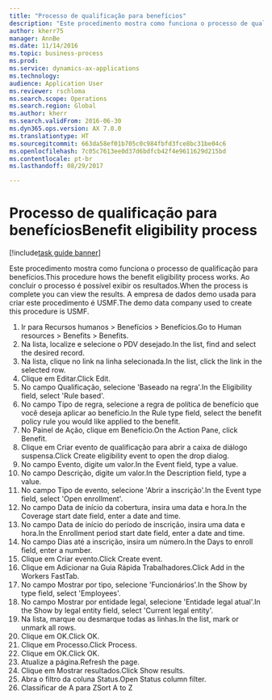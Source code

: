 ```yaml
--- 
title: "Processo de qualificação para benefícios"
description: "Este procedimento mostra como funciona o processo de qualificação para benefícios."
author: kherr75
manager: AnnBe
ms.date: 11/14/2016
ms.topic: business-process
ms.prod: 
ms.service: dynamics-ax-applications
ms.technology: 
audience: Application User
ms.reviewer: rschloma
ms.search.scope: Operations
ms.search.region: Global
ms.author: kherr
ms.search.validFrom: 2016-06-30
ms.dyn365.ops.version: AX 7.0.0
ms.translationtype: HT
ms.sourcegitcommit: 663da58ef01b705c0c984fbfd3fce8bc31be04c6
ms.openlocfilehash: 7c05c7613ee0d37d6bdfcb42f4e9611629d215bd
ms.contentlocale: pt-br
ms.lasthandoff: 08/29/2017

---
```

# <a name="benefit-eligibility-process"></a><span data-ttu-id="013a5-103">Processo de qualificação para benefícios</span><span class="sxs-lookup"><span data-stu-id="013a5-103">Benefit eligibility process</span></span>

[!include[task guide banner](../../includes/task-guide-banner.md)]

<span data-ttu-id="013a5-104">Este procedimento mostra como funciona o processo de qualificação para benefícios.</span><span class="sxs-lookup"><span data-stu-id="013a5-104">This procedure hows the benefit eligibility process works.</span></span> <span data-ttu-id="013a5-105">Ao concluir o processo é possível exibir os resultados.</span><span class="sxs-lookup"><span data-stu-id="013a5-105">When the process is complete you can view the results.</span></span> <span data-ttu-id="013a5-106">A empresa de dados demo usada para criar este procedimento é USMF.</span><span class="sxs-lookup"><span data-stu-id="013a5-106">The demo data company used to create this procedure is USMF.</span></span>

1. <span data-ttu-id="013a5-107">Ir para Recursos humanos > Benefícios > Benefícios.</span><span class="sxs-lookup"><span data-stu-id="013a5-107">Go to Human resources > Benefits > Benefits.</span></span>
2. <span data-ttu-id="013a5-108">Na lista, localize e selecione o PDV desejado.</span><span class="sxs-lookup"><span data-stu-id="013a5-108">In the list, find and select the desired record.</span></span>
3. <span data-ttu-id="013a5-109">Na lista, clique no link na linha selecionada.</span><span class="sxs-lookup"><span data-stu-id="013a5-109">In the list, click the link in the selected row.</span></span>
4. <span data-ttu-id="013a5-110">Clique em Editar.</span><span class="sxs-lookup"><span data-stu-id="013a5-110">Click Edit.</span></span>
5. <span data-ttu-id="013a5-111">No campo Qualificação, selecione 'Baseado na regra'.</span><span class="sxs-lookup"><span data-stu-id="013a5-111">In the Eligibility field, select 'Rule based'.</span></span>
6. <span data-ttu-id="013a5-112">No campo Tipo de regra, selecione a regra de política de benefício que você deseja aplicar ao benefício.</span><span class="sxs-lookup"><span data-stu-id="013a5-112">In the Rule type field, select the benefit policy rule you would like applied to the benefit.</span></span>
7. <span data-ttu-id="013a5-113">No Painel de Ação, clique em Benefício.</span><span class="sxs-lookup"><span data-stu-id="013a5-113">On the Action Pane, click Benefit.</span></span>
8. <span data-ttu-id="013a5-114">Clique em Criar evento de qualificação para abrir a caixa de diálogo suspensa.</span><span class="sxs-lookup"><span data-stu-id="013a5-114">Click Create eligibility event to open the drop dialog.</span></span>
9. <span data-ttu-id="013a5-115">No campo Evento, digite um valor.</span><span class="sxs-lookup"><span data-stu-id="013a5-115">In the Event field, type a value.</span></span>
10. <span data-ttu-id="013a5-116">No campo Descrição, digite um valor.</span><span class="sxs-lookup"><span data-stu-id="013a5-116">In the Description field, type a value.</span></span>
11. <span data-ttu-id="013a5-117">No campo Tipo de evento, selecione 'Abrir a inscrição'.</span><span class="sxs-lookup"><span data-stu-id="013a5-117">In the Event type field, select 'Open enrollment'.</span></span>
12. <span data-ttu-id="013a5-118">No campo Data de início da cobertura, insira uma data e hora.</span><span class="sxs-lookup"><span data-stu-id="013a5-118">In the Coverage start date field, enter a date and time.</span></span>
13. <span data-ttu-id="013a5-119">No campo Data de início do período de inscrição, insira uma data e hora.</span><span class="sxs-lookup"><span data-stu-id="013a5-119">In the Enrollment period start date field, enter a date and time.</span></span>
14. <span data-ttu-id="013a5-120">No campo Dias até a inscrição, insira um número.</span><span class="sxs-lookup"><span data-stu-id="013a5-120">In the Days to enroll field, enter a number.</span></span>
15. <span data-ttu-id="013a5-121">Clique em Criar evento.</span><span class="sxs-lookup"><span data-stu-id="013a5-121">Click Create event.</span></span>
16. <span data-ttu-id="013a5-122">Clique em Adicionar na Guia Rápida Trabalhadores.</span><span class="sxs-lookup"><span data-stu-id="013a5-122">Click Add in the Workers FastTab.</span></span>
17. <span data-ttu-id="013a5-123">No campo Mostrar por tipo, selecione 'Funcionários'.</span><span class="sxs-lookup"><span data-stu-id="013a5-123">In the Show by type field, select 'Employees'.</span></span>
18. <span data-ttu-id="013a5-124">No campo Mostrar por entidade legal, selecione 'Entidade legal atual'.</span><span class="sxs-lookup"><span data-stu-id="013a5-124">In the Show by legal entity field, select 'Current legal entity'.</span></span>
19. <span data-ttu-id="013a5-125">Na lista, marque ou desmarque todas as linhas.</span><span class="sxs-lookup"><span data-stu-id="013a5-125">In the list, mark or unmark all rows.</span></span>
20. <span data-ttu-id="013a5-126">Clique em OK.</span><span class="sxs-lookup"><span data-stu-id="013a5-126">Click OK.</span></span>
21. <span data-ttu-id="013a5-127">Clique em Processo.</span><span class="sxs-lookup"><span data-stu-id="013a5-127">Click Process.</span></span>
22. <span data-ttu-id="013a5-128">Clique em OK.</span><span class="sxs-lookup"><span data-stu-id="013a5-128">Click OK.</span></span>
23. <span data-ttu-id="013a5-129">Atualize a página.</span><span class="sxs-lookup"><span data-stu-id="013a5-129">Refresh the page.</span></span>
24. <span data-ttu-id="013a5-130">Clique em Mostrar resultados.</span><span class="sxs-lookup"><span data-stu-id="013a5-130">Click Show results.</span></span>
25. <span data-ttu-id="013a5-131">Abra o filtro da coluna Status.</span><span class="sxs-lookup"><span data-stu-id="013a5-131">Open Status column filter.</span></span>
26. <span data-ttu-id="013a5-132">Classificar de A para Z</span><span class="sxs-lookup"><span data-stu-id="013a5-132">Sort A to Z</span></span>


